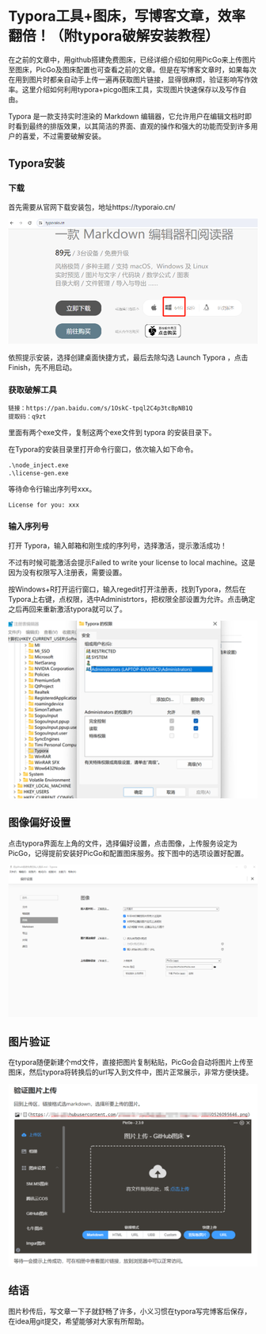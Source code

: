 # Typora工具+图床，写博客文章，效率翻倍！（附typora破解安装教程）



在之前的文章中，用github搭建免费图床，已经详细介绍如何用PicGo来上传图片至图床，PicGo及图床配置也可查看之前的文章。但是在写博客文章时，如果每次在用到图片时都亲自动手上传一遍再获取图片链接，显得很麻烦，验证影响写作效率。这里介绍如何利用typora+picgo图床工具，实现图片快速保存以及写作自由。

Typora 是一款支持实时渲染的 Markdown 编辑器，它允许用户在编辑文档时即时看到最终的排版效果，以其简洁的界面、直观的操作和强大的功能而受到许多用户的喜爱，不过需要破解安装。
## Typora安装
### 下载
首先需要从官网下载安装包，地址https://typoraio.cn/

![img](https://raw.githubusercontent.com/xiaoyir/tuchuangku/main/img/xyr/20240526181911.png)

依照提示安装，选择创建桌面快捷方式，最后去除勾选 Launch Typora ，点击 Finish，先不用启动。

### 获取破解工具
```
链接：https://pan.baidu.com/s/1OskC-tpql2C4p3tcBpNB1Q 
提取码：q9zt
```
里面有两个exe文件，复制这两个exe文件到 typora 的安装目录下。

在Typora的安装目录里打开命令行窗口，依次输入如下命令。
```
.\node_inject.exe
.\license-gen.exe
```
等待命令行输出序列号xxx。
```
License for you: xxx
```
### 输入序列号
打开 Typora，输入邮箱和刚生成的序列号，选择激活，提示激活成功！

不过有时候可能激活会提示Failed to write your license to local machine。这是因为没有权限写入注册表，需要设置。

按Windows+R打开运行窗口，输入regedit打开注册表，找到Typora，然后在Typora上右键，点权限，选中Administrtors，把权限全部设置为允许。点击确定之后再回来重新激活typora就可以了。

![img](https://raw.githubusercontent.com/xiaoyir/tuchuangku/main/img/xyr/20240526181943.png)

## 图像偏好设置
点击typora界面左上角的文件，选择偏好设置，点击图像，上传服务设定为PicGo，记得提前安装好PicGo和配置图床服务。按下图中的选项设置好配置。

![img](https://raw.githubusercontent.com/xiaoyir/tuchuangku/main/img/xyr/20240526182012.png)
## 图片验证
在typora随便新建个md文件，直接把图片复制粘贴，PicGo会自动将图片上传至图床，然后typora将转换后的url写入到文件中，图片正常展示，非常方便快捷。

![](https://raw.githubusercontent.com/xiaoyir/tuchuangku/main/img/xyr/20240526181732.png)

## 结语
图片秒传后，写文章一下子就舒畅了许多，小义习惯在typora写完博客后保存，在idea用git提交，希望能够对大家有所帮助。